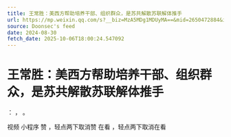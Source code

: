 ```yaml
---
title: 王常胜：美西方帮助培养干部、组织群众，是苏共解散苏联解体推手
url: https://mp.weixin.qq.com/s?__biz=MzA5MDg1MDUyMA==&mid=2650472884&idx=2&sn=293d14dfcc25e9ed793d0b912a200f23
source: Doonsec's feed
date: 2024-08-30
fetch_date: 2025-10-06T18:00:24.547092
---
```


# 王常胜：美西方帮助培养干部、组织群众，是苏共解散苏联解体推手

：
，
。

视频
小程序
赞
，轻点两下取消赞
在看
，轻点两下取消在看
